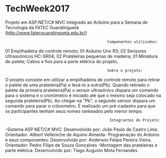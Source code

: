 # TechWeek2017
Projeto em ASP.NET/C# MVC integrado ao Arduino para a Semana de Tecnologia da FATEC Guaratinguetá (http://www.fatecguaratingueta.edu.br/)


                                                  Componentes utilizados:
01 Empilhadeira de controle remoto;
01 Arduino Uno R3;
02 Sensores Ultrassônicos HC-SR04;
02 Prateleiras pequenas de madeira;
01 Miniatura de palete;
Cabos e fios para a parte elétrica do projeto.


                                                  Sobre o projeto:
O projeto consiste em utilizar a empilhadeira de controle remoto para retirar o palete de uma prateleira(Pa) e levá-lo a outra(Pb). Quando retirado o palete da primeira prateleira(Pa) o sensor ultrasônico dispara um comando para o sistema e o cronômetro é iniciado até que o mesmo seja colocado na segunda prateleira(Pb). Ao chegar na "Pb", o segundo sensor dispara um comando para parar o crônometro.
É realizado um pré-cadastro para que os participantes tenham seus nomes rankeados pelo menor tempo.

                                     
                                                   Integrantes do Projeto:
-Sistema ASP.NET/C# MVC:
Desenvolvido por: João Paulo de Castro Lima.
Orientador: Allbert Velleniche de Aquino Almeida
-Programação do Arduino e seus componentes:
Desenvolvido por: Anderson Felipe Pereira Vieira.
Orientador: Pedro Filipe de Souza Gonçalves
-Montagem das prateleiras e parte elétrica:
Desenvolvido por: Tiago Augusto Mota Fernandes
